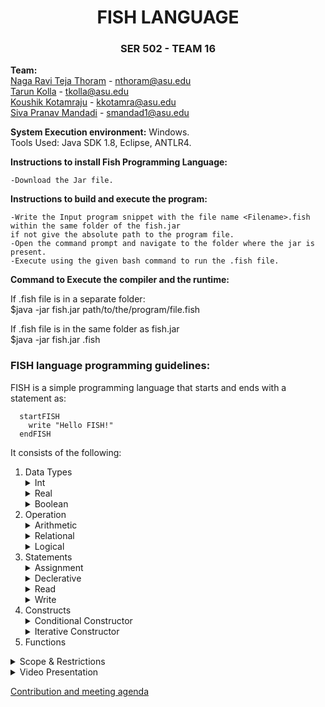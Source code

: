 
 <h1 align="center"> FISH LANGUAGE </h1>  
 <h3 align="center"> SER 502 - TEAM 16 </h3> 

 **Team:** <br> [Naga Ravi Teja Thoram](https://github.com/ravitejathoram)  - nthoram@asu.edu<br>
 [Tarun Kolla](https://github.com/tarunkolla) - tkolla@asu.edu<br>
 [Koushik Kotamraju](https://github.com/koushik1610) - kkotamra@asu.edu<br>
 [Siva Pranav Mandadi](https://github.com/mspranav) - smandad1@asu.edu<br>

 **System Execution environment:** Windows.<br>
 Tools Used: Java SDK 1.8, Eclipse, ANTLR4.<br>

 **Instructions to install Fish Programming Language:**<br>
 
    -Download the Jar file.
 
 **Instructions to build and execute the program:**<br>

    -Write the Input program snippet with the file name <Filename>.fish within the same folder of the fish.jar
    if not give the absolute path to the program file.
    -Open the command prompt and navigate to the folder where the jar is present.
    -Execute using the given bash command to run the .fish file. 
 
 **Command to Execute the compiler and the runtime:**<br>

  If .fish file is in a separate folder:<br>
  $java -jar fish.jar path/to/the/program/file.fish 

  If .fish file is in the same folder as fish.jar<br>
  $java -jar fish.jar <filename>.fish


<h3> FISH language programming guidelines: </h3>

 
FISH is a simple programming language that starts and ends with a statement as: 
 
  
 ```
   startFISH
     write "Hello FISH!"
   endFISH
 ```
 
 It consists of the following:
  <ol type="1">
  <li>Data Types</li>
   <details>
 <summary>Int</summary>
  <p>
    
  </p>
    </details>
    <details>
 <summary>Real</summary>
  <p>
 
 </p>
    </details>
   <details>
 <summary>Boolean</summary>
   <p>
   </p>
    </details>

  <li>Operation</li>
    <details>
 <summary>Arithmetic</summary>
   <p>
   </p>
    </details>
    
   <details>
 <summary>Relational</summary>
   <p>
   </p>
    </details>
    
  <details>
 <summary>Logical</summary>
   <p>
   </p>
    </details>
   
   <li>Statements</li>
  
  <details>
  <summary>Assignment</summary>
   <p>
   </p>
   </details>
  
  <details>
 <summary>Declerative</summary>
   <p>
   </p>
    </details>
  
  <details>
 <summary>Read</summary>
   <p>
   </p>
    </details>
  
  <details>
 <summary>Write</summary>
   <p>
   </p>
  </details>
  
  <li>Constructs</li>
    <details>
 <summary>Conditional Constructor</summary>
   <p>
   </p>
    </details>
   
   <details>
   <summary>Iterative Constructor</summary>
   <p>
   </p>
   </details>
   <li>Functions</li>
   
</ol> 

 
 
 <details>
 <summary>Scope & Restrictions</summary>
 <p>xyz</p>
 </details>
 
<details>
 <summary>Video Presentation</summary>
 <p>xyz</p>
 </details>

 [Contribution and meeting agenda](doc/contribution.txt) 

